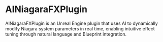# AINiagaraFXPlugin
AINiagaraFXPlugin is an Unreal Engine plugin that uses AI to dynamically modify Niagara system parameters in real time, enabling intuitive effect tuning through natural language and Blueprint integration.
